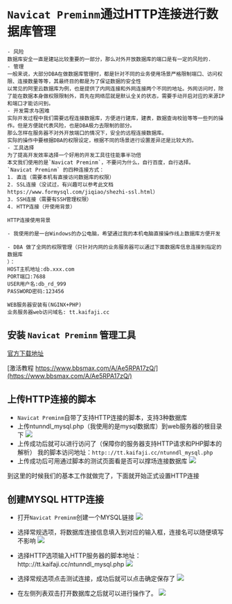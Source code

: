 # `Navicat Preminm`通过HTTP连接进行数据库管理
```text
- 风险
数据库安全一直是建站比较重要的一部分，那么对外开放数据库的端口是有一定的风险的.
- 管理
一般来说，大部分DBA在做数据库管理时，都是针对不同的业务使用场景严格限制端口、访问权限、连接数量等等，其最终目的都是为了保证数据的安全性
以常见的阿里云数据库为例，也是提供了内网连接和外网连接两个不同的地址。外网访问时，除了能在数据本身做权限限制外，首先在网络层就是默认全关的状态，需要手动开启对应的来源IP和端口才能访问到。
- 开发需求与困难
实际开发过程中我们需要远程连接数据库，方便进行建库，建表，数据查询校验等等一些列的操作。但是方便就代表风险，也是DBA极力去限制的部分。
那么怎样在服务器不对外开放端口的情况下，安全的远程连接数据库。
实际的操作中要根据DBA的权限设定，根据不同的场景进行设置差异还是比较大的。
- 工具选择
为了提高开发效率选择一个好用的开发工具往往能事半功倍
本文我们使用的是`Navicat Preminm`，不要问为什么，自行百度，自行选择。
`Navicat Preminm` 的四种连接方式：
1. 直连（需要本机有直接访问数据库的权限）
2. SSL连接（没试过，有兴趣可以参考此文档https://www.formysql.com/jiqiao/shezhi-ssl.html） 
3. SSH连接（需要有SSH管理权限）
4. HTTP连接（开使用背景）
```

```text
HTTP连接使用背景

- 我使用的是一台Windows的办公电脑，希望通过我的本机电脑直接操作线上数据库方便开发

- DBA 做了全网的权限管理（只针对内网的业务服务器可以通过下面数据库信息连接到指定的数据库
）：
HOST主机地址:db.xxx.com
PORT端口:7688
USER用户名:db_rd_999
PASSWORD密码:123456

WEB服务器安装有(NGINX+PHP)
业务服务器web访问域名: tt.kaifaji.cc
```

## 安装 `Navicat Preminm` 管理工具

[官方下载地址](https://www.navicat.com.cn/download/navicat-premium)

[激活教程 https://www.bbsmax.com/A/Ae5RPA17zQ/](https://www.bbsmax.com/A/Ae5RPA17zQ/)

## 上传HTTP连接的脚本
- `Navicat Preminm`自带了支持HTTP连接的脚本，支持3种数据库
- 上传ntunndl_mysql.php（我使用的是mysql数据库）到web服务器的根目录下
![](./source/http1.png)
- 上传成功后就可以进行访问了（保障你的服务器支持HTTP请求和PHP脚本的解析）
  我的脚本访问地址：`http:://tt.kaifaji.cc/ntunndl_mysql.php`
- 上传成功后可用通过脚本的测试页面看是否可以撑场连接数据库
![](./source/http2.png)

到这里的时候我们的基本工作就做完了，下面就开始正式设置HTTP连接

## 创建MYSQL HTTP连接
- 打开`Navicat Preminm`创建一个MYSQL链接
![](./source/http4.png)

- 选择常规选项，将数据库连接信息填入到对应的输入框，连接名可以随便填写不影响
![](./source/http5.png)

- 选择HTTP选项输入HTTP服务器的脚本地址：http:://tt.kaifaji.cc/ntunndl_mysql.php
![](./source/http3.png)

- 选择常规选项点击测试连接，成功后就可以点击确定保存了
![](./source/http6.png)

- 在左侧列表双击打开数据库之后就可以进行操作了。
![](./source/http7.png)

